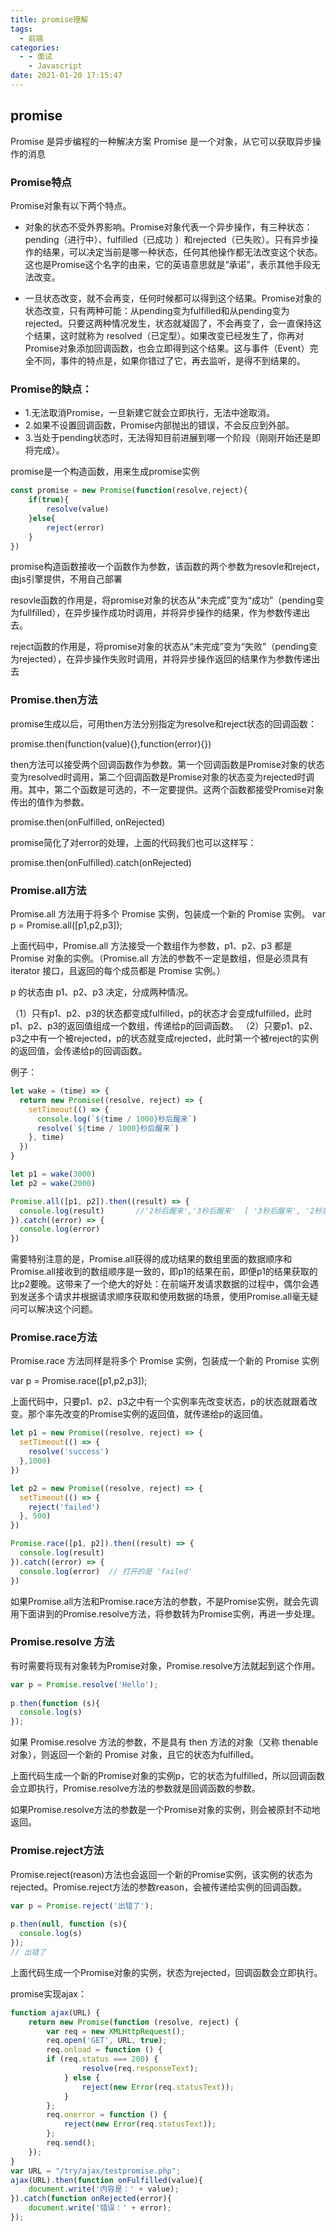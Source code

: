 ```yaml
---
title: promise理解
tags:
  - 前端
categories:
  - - 面试
    - Javascript
date: 2021-01-20 17:15:47
---
```


## promise

Promise 是异步编程的一种解决方案
Promise 是一个对象，从它可以获取异步操作的消息

### Promise特点

Promise对象有以下两个特点。

+ 对象的状态不受外界影响。Promise对象代表一个异步操作，有三种状态：pending（进行中）、fulfilled（已成功
）和rejected（已失败）。只有异步操作的结果，可以决定当前是哪一种状态，任何其他操作都无法改变这个状态。这也是Promise这个名字的由来，它的英语意思就是“承诺”，表示其他手段无法改变。

+ 一旦状态改变，就不会再变，任何时候都可以得到这个结果。Promise对象的状态改变，只有两种可能：从pending变为fulfilled和从pending变为rejected。只要这两种情况发生，状态就凝固了，不会再变了，会一直保持这个结果，这时就称为 resolved（已定型）。如果改变已经发生了，你再对Promise对象添加回调函数，也会立即得到这个结果。这与事件（Event）完全不同，事件的特点是，如果你错过了它，再去监听，是得不到结果的。

### Promise的缺点：

+ 1.无法取消Promise，一旦新建它就会立即执行，无法中途取消。
+ 2.如果不设置回调函数，Promise内部抛出的错误，不会反应到外部。
+ 3.当处于pending状态时，无法得知目前进展到哪一个阶段（刚刚开始还是即将完成）。

promise是一个构造函数，用来生成promise实例

```javascript
const promise = new Promise(function(resolve,reject){
    if(true){
        resolve(value)
    }else{
        reject(error)
    }
})
```

promise构造函数接收一个函数作为参数，该函数的两个参数为resovle和reject，由js引擎提供，不用自己部署

resovle函数的作用是，将promise对象的状态从“未完成”变为“成功”（pending变为fullfilled），在异步操作成功时调用，并将异步操作的结果，作为参数传递出去。

reject函数的作用是，将promise对象的状态从“未完成”变为“失败”（pending变为rejected），在异步操作失败时调用，并将异步操作返回的结果作为参数传递出去

### Promise.then方法

promise生成以后，可用then方法分别指定为resolve和reject状态的回调函数：

promise.then(function(value){},function(error){})

then方法可以接受两个回调函数作为参数。第一个回调函数是Promise对象的状态变为resolved时调用，第二个回调函数是Promise对象的状态变为rejected时调用。其中，第二个函数是可选的，不一定要提供。这两个函数都接受Promise对象传出的值作为参数。

promise.then(onFulfilled, onRejected)

promise简化了对error的处理，上面的代码我们也可以这样写：

promise.then(onFulfilled).catch(onRejected)

### Promise.all方法

Promise.all 方法用于将多个 Promise 实例，包装成一个新的 Promise 实例。
var p = Promise.all([p1,p2,p3]);

上面代码中，Promise.all 方法接受一个数组作为参数，p1、p2、p3 都是 Promise 对象的实例。（Promise.all 方法的参数不一定是数组，但是必须具有 iterator 接口，且返回的每个成员都是 Promise 实例。）

p 的状态由 p1、p2、p3 决定，分成两种情况。

（1）只有p1、p2、p3的状态都变成fulfilled，p的状态才会变成fulfilled，此时p1、p2、p3的返回值组成一个数组，传递给p的回调函数。
（2）只要p1、p2、p3之中有一个被rejected，p的状态就变成rejected，此时第一个被reject的实例的返回值，会传递给p的回调函数。

例子：

```js
let wake = (time) => {
  return new Promise((resolve, reject) => {
    setTimeout(() => {
      console.log(`${time / 1000}秒后醒来`)
      resolve(`${time / 1000}秒后醒来`)
    }, time)
  })
}

let p1 = wake(3000)
let p2 = wake(2000)

Promise.all([p1, p2]).then((result) => {
  console.log(result)       //'2秒后醒来','3秒后醒来'  [ '3秒后醒来', '2秒后醒来' ]
}).catch((error) => {
  console.log(error)
})
```

需要特别注意的是，Promise.all获得的成功结果的数组里面的数据顺序和Promise.all接收到的数组顺序是一致的，即p1的结果在前，即便p1的结果获取的比p2要晚。这带来了一个绝大的好处：在前端开发请求数据的过程中，偶尔会遇到发送多个请求并根据请求顺序获取和使用数据的场景，使用Promise.all毫无疑问可以解决这个问题。


### Promise.race方法

Promise.race 方法同样是将多个 Promise 实例，包装成一个新的 Promise 实例

var p = Promise.race([p1,p2,p3]);

上面代码中，只要p1、p2、p3之中有一个实例率先改变状态，p的状态就跟着改变。那个率先改变的Promise实例的返回值，就传递给p的返回值。

```js
let p1 = new Promise((resolve, reject) => {
  setTimeout(() => {
    resolve('success')
  },1000)
})

let p2 = new Promise((resolve, reject) => {
  setTimeout(() => {
    reject('failed')
  }, 500)
})

Promise.race([p1, p2]).then((result) => {
  console.log(result)
}).catch((error) => {
  console.log(error)  // 打开的是 'failed'
})
```

如果Promise.all方法和Promise.race方法的参数，不是Promise实例，就会先调用下面讲到的Promise.resolve方法，将参数转为Promise实例，再进一步处理。


### Promise.resolve 方法

有时需要将现有对象转为Promise对象，Promise.resolve方法就起到这个作用。

```js
var p = Promise.resolve('Hello');
 
p.then(function (s){
  console.log(s)
});
```

如果 Promise.resolve 方法的参数，不是具有 then 方法的对象（又称 thenable 对象），则返回一个新的 Promise 对象，且它的状态为fulfilled。

上面代码生成一个新的Promise对象的实例p，它的状态为fulfilled，所以回调函数会立即执行，Promise.resolve方法的参数就是回调函数的参数。

如果Promise.resolve方法的参数是一个Promise对象的实例，则会被原封不动地返回。

### Promise.reject方法

Promise.reject(reason)方法也会返回一个新的Promise实例，该实例的状态为rejected。Promise.reject方法的参数reason，会被传递给实例的回调函数。

```js
var p = Promise.reject('出错了');
 
p.then(null, function (s){
  console.log(s)
});
// 出错了
```

上面代码生成一个Promise对象的实例，状态为rejected，回调函数会立即执行。

promise实现ajax：

```js
function ajax(URL) {
    return new Promise(function (resolve, reject) {
        var req = new XMLHttpRequest(); 
        req.open('GET', URL, true);
        req.onload = function () {
        if (req.status === 200) { 
                resolve(req.responseText);
            } else {
                reject(new Error(req.statusText));
            } 
        };
        req.onerror = function () {
            reject(new Error(req.statusText));
        };
        req.send(); 
    });
}
var URL = "/try/ajax/testpromise.php"; 
ajax(URL).then(function onFulfilled(value){
    document.write('内容是：' + value); 
}).catch(function onRejected(error){
    document.write('错误：' + error); 
});
```